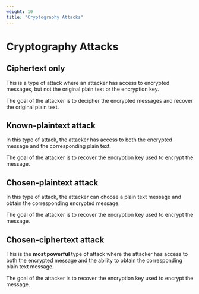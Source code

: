 ```yaml
---
weight: 10
title: "Cryptography Attacks"
---
```



# Cryptography Attacks

## Ciphertext only

This is a type of attack where an attacker has access to encrypted messages, but not the original plain text or the encryption key.

The goal of the attacker is to decipher the encrypted messages and recover the original plain text.

## Known-plaintext attack

In this type of attack, the attacker has access to both the encrypted message and the corresponding plain text.

The goal of the attacker is to recover the encryption key used to encrypt the message.

## Chosen-plaintext attack

In this type of attack, the attacker can choose a plain text message and obtain the corresponding encrypted message.

The goal of the attacker is to recover the encryption key used to encrypt the message.

## Chosen-ciphertext attack

This is the **most powerful** type of attack where the attacker has access to both the encrypted message and the ability to obtain the corresponding plain text message.

The goal of the attacker is to recover the encryption key used to encrypt the message.
